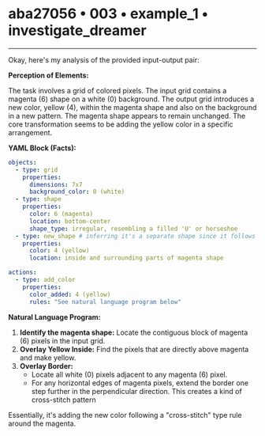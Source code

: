 # aba27056 • 003 • example_1 • investigate_dreamer

---
Okay, here's my analysis of the provided input-output pair:

**Perception of Elements:**

The task involves a grid of colored pixels. The input grid contains a magenta (6) shape on a white (0) background. The output grid introduces a new color, yellow (4), within the magenta shape and also on the background in a new pattern. The magenta shape appears to remain unchanged. The core transformation seems to be adding the yellow color in a specific arrangement.

**YAML Block (Facts):**



```yaml
objects:
  - type: grid
    properties:
      dimensions: 7x7
      background_color: 0 (white)
  - type: shape
    properties:
      color: 6 (magenta)
      location: bottom-center
      shape_type: irregular, resembling a filled 'U' or horseshoe
  - type: new_shape # inferring it's a separate shape since it follows a distinct rule
    properties:
      color: 4 (yellow)
      location: inside and surrounding parts of magenta shape

actions:
  - type: add_color
    properties:
      color_added: 4 (yellow)
      rules: "See natural language program below"
```



**Natural Language Program:**

1.  **Identify the magenta shape:** Locate the contiguous block of magenta (6) pixels in the input grid.
2.  **Overlay Yellow Inside:** Find the pixels that are directly above magenta and make yellow.
3.  **Overlay Border:**
    *   Locate all white (0) pixels adjacent to any magenta (6) pixel.
    *   For any horizontal edges of magenta pixels, extend the border one step further in the perpendicular direction. This creates a kind of cross-stitch pattern

Essentially, it's adding the new color following a "cross-stitch" type rule around the magenta.

